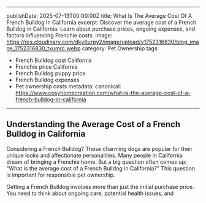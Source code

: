 
---
publishDate: 2025-07-13T00:00:00Z
title: What Is The Average Cost Of A French Bulldog In California
excerpt: Discover the average cost of a French Bulldog in California. Learn about purchase prices, ongoing expenses, and factors influencing Frenchie costs.
image: https://res.cloudinary.com/dky6urpy2/image/upload/v1752316830/blog_image_1752316830_txumrc.webp
category: Pet Ownership
tags:
  - French Bulldog cost California
  - Frenchie price California
  - French Bulldog puppy price
  - French Bulldog expenses
  - Pet ownership costs
metadata:
  canonical: https://www.cosyhomecreation.com/what-is-the-average-cost-of-a-french-bulldog-in-california
---

## Understanding the Average Cost of a French Bulldog in California

Considering a French Bulldog? These charming dogs are popular for their unique looks and affectionate personalities. Many people in California dream of bringing a Frenchie home. But a big question often comes up: "What is the average cost of a French Bulldog in California?" This question is important for responsible pet ownership.

Getting a French Bulldog involves more than just the initial purchase price. You need to think about ongoing care, potential health issues, and